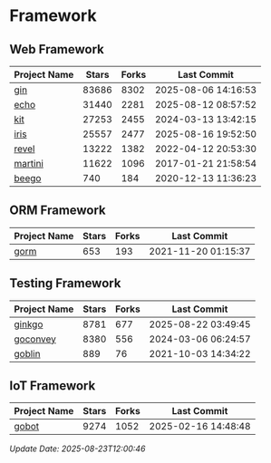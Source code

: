 # Framework

## Web Framework
| Project Name | Stars | Forks | Last Commit |
| ------------ | ----- | ----- | ----------- |
| [gin](https://github.com/gin-gonic/gin) | 83686 | 8302 | 2025-08-06 14:16:53 |
| [echo](https://github.com/labstack/echo) | 31440 | 2281 | 2025-08-12 08:57:52 |
| [kit](https://github.com/go-kit/kit) | 27253 | 2455 | 2024-03-13 13:42:15 |
| [iris](https://github.com/kataras/iris) | 25557 | 2477 | 2025-08-16 19:52:50 |
| [revel](https://github.com/revel/revel) | 13222 | 1382 | 2022-04-12 20:53:30 |
| [martini](https://github.com/go-martini/martini) | 11622 | 1096 | 2017-01-21 21:58:54 |
| [beego](https://github.com/astaxie/beego) | 740 | 184 | 2020-12-13 11:36:23 |

## ORM Framework
| Project Name | Stars | Forks | Last Commit |
| ------------ | ----- | ----- | ----------- |
| [gorm](https://github.com/jinzhu/gorm) | 653 | 193 | 2021-11-20 01:15:37 |

## Testing Framework
| Project Name | Stars | Forks | Last Commit |
| ------------ | ----- | ----- | ----------- |
| [ginkgo](https://github.com/onsi/ginkgo) | 8781 | 677 | 2025-08-22 03:49:45 |
| [goconvey](https://github.com/smartystreets/goconvey) | 8380 | 556 | 2024-03-06 06:24:57 |
| [goblin](https://github.com/franela/goblin) | 889 | 76 | 2021-10-03 14:34:22 |

## IoT Framework
| Project Name | Stars | Forks | Last Commit |
| ------------ | ----- | ----- | ----------- |
| [gobot](https://github.com/hybridgroup/gobot) | 9274 | 1052 | 2025-02-16 14:48:48 |

*Update Date: 2025-08-23T12:00:46*